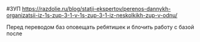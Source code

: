 #ЗУП
https://razdolie.ru/blog/statji-ekspertov/perenos-dannykh-organizatsii-iz-1s-zup-3-1-v-1s-zup-3-1-iz-neskolkikh-zup-v-odnu/

Перед переводом баз оповещать ребятишек и блочить работу с базой после